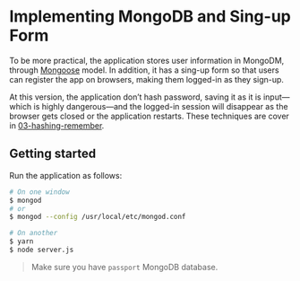 # Implementing MongoDB and Sing-up Form

To be more practical, the application stores user information in MongoDM, through [Mongoose](https://mongoosejs.com/) model. In addition, it has a sing-up form so that users can register the app on browsers, making them logged-in as they sign-up.

At this version, the application don’t hash password, saving it as it is input—which is highly dangerous—and the logged-in session will disappear as the browser gets closed or the application restarts. These techniques are cover in [03-hashing-remember](../03-hashing-remember).

## Getting started

Run the application as follows:

```bash
# On one window
$ mongod
# or
$ mongod --config /usr/local/etc/mongod.conf

# On another
$ yarn
$ node server.js 
```

> Make sure you have `passport` MongoDB database.